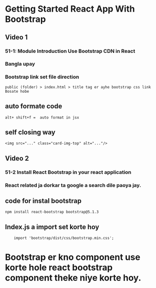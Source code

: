 # Getting Started React App With Bootstrap

## Video 1
### 51-1: Module Introduction Use Bootstrap CDN in React

### Bangla upay

### Bootstrap link set file direction 

    public (folder) > index.html > title tag er ayhe bootstrap css link Bosate hobe

## auto formate code
    alt+ shift+f =  auto format in jsx

## self closing way
    <img src="..." class="card-img-top" alt="..."/>


## Video 2
### 	51-2 Install React Bootstrap in your react application

### React related ja dorkar ta google a search dile paoya jay.

## code for instal bootstrap 
    npm install react-bootstrap bootstrap@5.1.3

## Index.js   a import set korte hoy

        import 'bootstrap/dist/css/bootstrap.min.css';


# Bootstrap er kno component use korte hole react bootstrap component theke niye korte hoy.
